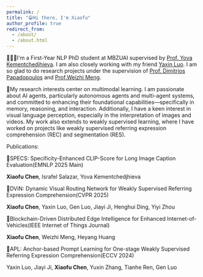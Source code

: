 ```yaml
---
permalink: /
title: "😁Hi there, I'm Xiaofu"
author_profile: true
redirect_from: 
  - /about/
  - /about.html
---
```


👨🏻‍💻I'm a First-Year NLP PhD student at MBZUAI supervised by [Prof. Yova Kementchedjhieva](https://yovakem.github.io/). I am also closely working with my friend [Yaxin Luo](https://yaxin9luo.github.io/). I am so glad to do research projects under the supervision of [Prof. Dimitrios Papadopoulos](https://people.csail.mit.edu/dimpapa/) and [Prof.Weizhi Meng](https://scholar.google.com/citations?user=OlepJ5wAAAAJ).

📔My research interests center on multimodal learning. I am passionate about AI agents, particularly autonomous agents and multi-agent systems, and committed to enhancing their foundational capabilities—specifically in memory, reasoning, and interaction. Additionally, I have a keen interest in visual language perception, especially in the interpretation of images and videos. My work also extends to weakly supervised learning, where I have worked on projects like weakly supervised referring expression comprehension (REC) and segmentation (RES). 


Publications:

📄SPECS: Specificity-Enhanced CLIP-Score for Long Image Caption Evaluation(EMNLP 2025 Main)

  **Xiaofu Chen**, Israfel Salazar, Yova Kementchedjhieva

📄DViN: Dynamic Visual Routing Network for Weakly Supervised Referring Expression Comprehension(CVPR 2025)

  **Xiaofu Chen**, Yaxin Luo, Gen Luo, Jiayi Ji, Henghui Ding, Yiyi Zhou


📄Blockchain-Driven Distributed Edge Intelligence for Enhanced Internet-of-Vehicles(IEEE Internet of Things Journal)

  **Xiaofu Chen**, Weizhi Meng, Heyang Huang
  
📄APL: Anchor-based Prompt Learning for One-stage Weakly Supervised Referring Expression Comprehension(ECCV 2024) 
  
  Yaxin Luo, Jiayi Ji, **Xiaofu Chen**, Yuxin Zhang, Tianhe Ren, Gen Luo
  

